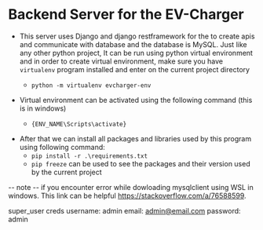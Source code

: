 # Backend Server for the EV-Charger

- This server uses Django and django restframework for the to create apis and communicate with database and the database is MySQL. Just like any other python project, It can be run using python virtual environment and in order to create virtual environment, make sure you have `virtualenv` program installed and enter on the current project directory

  - `python -m virtualenv evcharger-env`

- Virtual environment can be activated using the following command (this is in windows)

  - `{ENV_NAME\Scripts\activate}`

* After that we can install all packages and libraries used by this program using following command:
  - `pip install -r .\requirements.txt`
  - `pip freeze` can be used to see the packages and their version used by the current project

-- note --
if you encounter error while dowloading mysqlclient using WSL in windows. This link can be helpful https://stackoverflow.com/a/76588599.

super_user creds
username: admin
email: admin@email.com
password: admin
